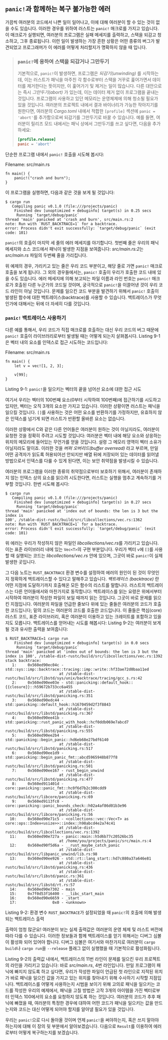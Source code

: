 ## `panic!`과 함께하는 복구 불가능한 에러

가끔씩 여러분의 코드에서 나쁜 일이 일어나고, 이에 대해 여러분이 할 수 있는 것이 없을 수도 있습니다.
이러한 경우를 위하여 러스트는 `panic!` 매크로를 가지고 있습니다. 이 매크로가 실행되면, 여러분의
프로그램은 실패 메세지를 출력하고, 스택을 되감고 청소하고, 그후 종료됩니다. 이런 일이 발생하는 가장
흔한 상황은 어떤 종류의 버그가 발견되었고 프로그래머가 이 에러를 어떻게 처리할지가 명확하지 않을 때
입니다.

> ### `panic!`에 응하여 스택을 되감거나 그만두기
>
> 기본적으로, `panic!`이 발생하면, 프로그램은 *되감기(unwinding)* 를 시작하는데, 이는 러스트가
> 패닉을 마주친 각 함수로부터 스택을 거꾸로 훑어가면서 데이터를 제거한다는 뜻이지만, 이 훑어가기 및
> 제거는 일이 많습니다. 다른 대안으로는 즉시 *그만두기(abort)* 가 있는데, 이는 데이터 제거 없이
> 프로그램을 끝내는 것입니다. 프로그램이 사용하고 있던 메모리는 운영체제에 의해 청소될 필요가 있을
> 것입니다. 여러분의 프로젝트 내에서 결과 바이너리가 가능한 작아지기를 원한다면, 여러분의
> *Cargo.toml* 내에서 적합한 `[profile]` 섹션에 `panic = 'abort'`를 추가함으로써 되감기를
> 그만두기로 바꿀 수 있습니다. 예를 들면, 여러분이 릴리즈 모드 내에서는 패닉 상에서 그만두기를
> 쓰고 싶다면, 다음을 추가하세요:
>
> ```toml
> [profile.release]
> panic = 'abort'
> ```

단순한 프로그램 내에서 `panic!` 호출을 시도해 봅시다:

<span class="filename">Filename: src/main.rs</span>

```rust,should_panic
fn main() {
    panic!("crash and burn");
}
```

이 프로그램을 실행하면, 다음과 같은 것을 보게 될 것입니다:

```text
$ cargo run
   Compiling panic v0.1.0 (file:///projects/panic)
    Finished dev [unoptimized + debuginfo] target(s) in 0.25 secs
     Running `target/debug/panic`
thread 'main' panicked at 'crash and burn', src/main.rs:2
note: Run with `RUST_BACKTRACE=1` for a backtrace.
error: Process didn't exit successfully: `target/debug/panic` (exit code: 101)
```

`panic!`의 호출이 마지막 세 줄의 에러 메세지를 야기합니다. 첫번째 줄은 우리의 패닉 메세지와
소스 코드에서 패닉이 발생한 지점을 보여줍니다: *src/main.rs:2*는 *src/main.rs* 파일의
두번째 줄을 가리킵니다.

위 예제의 경우, 가리키고 있는 줄은 우리 코드 부분이고, 해당 줄로 가면 `panic!` 매크로 호출을 보게 됩니다.
그 외의 경우들에서는, `panic!` 호출이 우리가 호출한 코드 내에 있을 수도 있습니다. 에러 메세지에 의해
보고되는 파일 이름과 라인 번호는 `panic!` 매크로가 호출된 다른 누군가의 코드일 것이며, 궁극적으로
`panic!`을 이끌어낸 것이 우리 코드 라인이 아닐 것입니다. 문제를 일으킨 코드 부분을 발견하기 위해서
`panic!` 호출이 발생된 함수에 대한 백트레이스(backtrace)를 사용할 수 있습니다. 백트레이스가 무엇인가에
대해서는 뒤에 더 자세히 다를 것입니다.

### `panic!` 백트레이스 사용하기

다른 예를 통해서, 우리 코드가 직접 매크로를 호출하는 대신 우리 코드의 버그 때문에 `panic!` 호출이
라이브러리로부터 발생될 때는 어떻게 되는지 살펴봅시다. Listing 9-1은 벡터 내의 요소를 인덱스로
접근 시도하는 코드입니다:

<span class="filename">Filename: src/main.rs</span>

```rust,should_panic
fn main() {
    let v = vec![1, 2, 3];

    v[99];
}
```

<span class="caption">Listing 9-1: `panic!`을 일으키는 벡터의 끝을 넘어선 요소에 대한 접근 시도</span>

여기서 우리는 벡터의 100번째 요소(0부터 시작하여 100번째)에 접근하기를 시도하고 있지만, 벡터는 오직
3개의 요소만 가지고 있습니다. 이러한 상황이면 러스트는 패닉을 일으킬 것입니다. `[]`를 사용하는 것은
어떤 요소를 반환하기를 가정하지만, 유효하지 않은 인덱스를 넘기게 되면 러스트가 반환할 올바른 요소는
없습니다.

이러한 상황에서 C와 같은 다른 언어들은 여러분이 원하는 것이 아닐지라도, 여러분이 요청한 것을 정확히 주려고
시도할 것입니다: 여러분은 벡터 내에 해당 요소와 상응하는 위치의 메모리에 들어있는 무언가를 얻을 것입니다.
설령 그 메모리 영역이 벡터 소유가 아닐지라도 말이죠. 이러한 것을 *버퍼 오버리드(buffer overread)*
라고 부르며, 만일 어떤 공격자가 읽도록 허용되어선 안되지만 배열 뒤에 저장되어 있는 데이터를 읽어낼
방법으로서 인덱스를 다룰 수 있게 된다면, 이는 보안 취약점을 발생시킬 수 있습니다.

여러분의 프로그램을 이러한 종류의 취약점으로부터 보호하기 위해서, 여러분이 존재하지 않는 인덱스 상의
요소를 읽으려 시도한다면, 러스트는 실행을 멈추고 계속하기를 거부할 것입니다. 한번 시도해 봅시다:

```text
$ cargo run
   Compiling panic v0.1.0 (file:///projects/panic)
    Finished dev [unoptimized + debuginfo] target(s) in 0.27 secs
     Running `target/debug/panic`
thread 'main' panicked at 'index out of bounds: the len is 3 but the index is
100', /stable-dist-rustc/build/src/libcollections/vec.rs:1362
note: Run with `RUST_BACKTRACE=1` for a backtrace.
error: Process didn't exit successfully: `target/debug/panic` (exit code: 101)
```

위 에러는 우리가 작성하지 않은 파일인 *libcollections/vec.rs*를 가리키고 있습니다. 이는
표준 라이브러리 내에 있는 `Vec<T>`의 구현 부분입니다. 우리가 벡터 `v`에 `[]`를 사용할 때 실행되는
코드는 *libcollections/vec.rs* 안에 있으며, 그곳이 바로 `panic!`이 실제 발생한 곳입니다.

그 다음 노트는 `RUST_BACKTRACE` 환경 변수를 설정하여 에러의 원인이 된 것이 무엇인지 정확하게
백트레이스할 수 있다고 말해주고 있습니다. *백트레이스 (backtrace)* 란 어떤 지점에 도달하기까지
호출해온 모든 함수의 리스트를 말합니다. 러스트의 백트레이스는 다른 언어들에서와 마찬가지로
동작합니다: 백트레이스를 읽는 요령은 위에서부터 시작하여 여러분이 작성한 파일이 보일 때까지 읽는
것입니다. 그곳이 바로 문제를 읽으킨 지점입니다. 여러분의 파일을 언급한 줄보다 위에 있는 줄들은
여러분의 코드가 호출한 코드입니다; 밑의 코드는 여러분의 코드를 호출한 코드입니다. 이 줄들은
핵심(core) 러스트 코드, 표준 라이브러리, 혹은 여러분이 이용하고 있는 크레이트를 포함하고
있을지도 모릅니다. 백트레이스를 얻어내는 시도를 해봅시다: Listing 9-2는 여러분이 보게 될 것과
유사한 출력을 보여줍니다:

```text
$ RUST_BACKTRACE=1 cargo run
    Finished dev [unoptimized + debuginfo] target(s) in 0.0 secs
     Running `target/debug/panic`
thread 'main' panicked at 'index out of bounds: the len is 3 but the index is 100', /stable-dist-rustc/build/src/libcollections/vec.rs:1392
stack backtrace:
   1:     0x560ed90ec04c - std::sys::imp::backtrace::tracing::imp::write::hf33ae72d0baa11ed
                        at /stable-dist-rustc/build/src/libstd/sys/unix/backtrace/tracing/gcc_s.rs:42
   2:     0x560ed90ee03e - std::panicking::default_hook::{{closure}}::h59672b733cc6a455
                        at /stable-dist-rustc/build/src/libstd/panicking.rs:351
   3:     0x560ed90edc44 - std::panicking::default_hook::h1670459d2f3f8843
                        at /stable-dist-rustc/build/src/libstd/panicking.rs:367
   4:     0x560ed90ee41b - std::panicking::rust_panic_with_hook::hcf0ddb069e7abcd7
                        at /stable-dist-rustc/build/src/libstd/panicking.rs:555
   5:     0x560ed90ee2b4 - std::panicking::begin_panic::hd6eb68e27bdf6140
                        at /stable-dist-rustc/build/src/libstd/panicking.rs:517
   6:     0x560ed90ee1d9 - std::panicking::begin_panic_fmt::abcd5965948b877f8
                        at /stable-dist-rustc/build/src/libstd/panicking.rs:501
   7:     0x560ed90ee167 - rust_begin_unwind
                        at /stable-dist-rustc/build/src/libstd/panicking.rs:477
   8:     0x560ed911401d - core::panicking::panic_fmt::hc0f6d7b2c300cdd9
                        at /stable-dist-rustc/build/src/libcore/panicking.rs:69
   9:     0x560ed9113fc8 - core::panicking::panic_bounds_check::h02a4af86d01b3e96
                        at /stable-dist-rustc/build/src/libcore/panicking.rs:56
  10:     0x560ed90e71c5 - <collections::vec::Vec<T> as core::ops::Index<usize>>::index::h98abcd4e2a74c41
                        at /stable-dist-rustc/build/src/libcollections/vec.rs:1392
  11:     0x560ed90e727a - panic::main::h5d6b77c20526bc35
                        at /home/you/projects/panic/src/main.rs:4
  12:     0x560ed90f5d6a - __rust_maybe_catch_panic
                        at /stable-dist-rustc/build/src/libpanic_unwind/lib.rs:98
  13:     0x560ed90ee926 - std::rt::lang_start::hd7c880a37a646e81
                        at /stable-dist-rustc/build/src/libstd/panicking.rs:436
                        at /stable-dist-rustc/build/src/libstd/panic.rs:361
                        at /stable-dist-rustc/build/src/libstd/rt.rs:57
  14:     0x560ed90e7302 - main
  15:     0x7f0d53f16400 - __libc_start_main
  16:     0x560ed90e6659 - _start
  17:                0x0 - <unknown>
```

<span class="caption">Listing 9-2: 환경 변수 `RUST_BACKTRACE`가 설정되었을 때 `panic!`의
호출에 의해 발생되는 백트레이스 출력</span>

출력이 엄청 많군요! 여러분이 보는 실제 출력값은 여러분의 운영 체제 및 러스트 버전에 따라 다를 수
있습니다. 이러한 정보들과 함께 백트레이스를 얻기 위해서는 디버그 심볼이 활성화 되어 있어야 합니다.
디버그 심볼은 여기서와 마찬가지로 여러분이 `cargo build`나 `cargo run`을 `--release` 플래그 없이
실행했을 때 기본적으로 활성화됩니다.

Listing 9-2의 출력값 내에서, 백트레이스의 11번 라인이 문제를 일으킨 우리 프로젝트의 라인을 가리키고
있습니다: 바로 *src/main.rs*, 4번 라인입니다. 만일 프로그램이 패닉에 빠지지 않도록 하고 싶다면, 우리가
작성한 파일이 언급된 첫 라인으로 지적된 위치가 바로 패닉을 일으킨 값을 가지고 있는 위치를 찾아내기 위해
수사하기 시작할 지점입니다. 백트레이스를 어떻게 사용하는지 시범을 보이기 위해 고의로 패닉을 일으키는
코드를 작성한 우리의 예제에서, 패닉을 고칠 방법은 고작 3개의 아이템을 가진 벡터로부터 인덱스 100에서의
요소를 요청하지 않도록 하는 것입니다. 여러분의 코드가 추후 패닉에 빠졌을 때, 여러분의 특정한 경우에
대하여 어떤 코드가 패닉을 일으키는 값을 만드는지와 코드는 대신 어떻게 되어야 할지를 알아낼 필요가 있을
것입니다.

우리는 `panic!`으로 다시 돌아올 것이며 언제 `panic!`을 써야하는지, 혹은 쓰지 말아야 하는지에 대해
이 장의 뒷 부분에서 알아보겠습니다. 다음으로 `Result`를 이용하여 에러로부터 어떻게 복구하는지를
보겠습니다.

